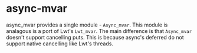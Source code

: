 # async-mvar

async_mvar provides a single module - `Async_mvar`. This module is analagous is
a port of Lwt's `Lwt_mvar`. The main difference is that `Async_mvar` doesn't
support cancelling puts. This is because async's deferred do not support native
cancelling like Lwt's threads.
